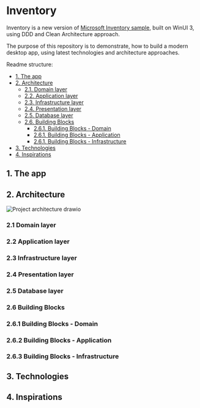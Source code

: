 # Inventory

Inventory is a new version of [Microsoft Inventory sample](https://github.com/microsoft/inventorysample), built on WinUI 3, using DDD and Clean Architecture approach.

The purpose of this repository is to demonstrate, how to build a modern desktop app, using latest technologies and architecture approaches.

Readme structure: 

- [1. The app](#1-the-app)
- [2. Architecture](#2-architecture)
  - [2.1. Domain layer](#21-domain-layer)
  - [2.2. Application layer](#22-application-layer)
  - [2.3. Infrastructure layer](#23-infrastructure-layer)
  - [2.4. Presentation layer](#24-presentation-layer)
  - [2.5. Database layer](#25-database-layer)
  - [2.6. Building Blocks](#26-building-blocks)
    - [2.6.1. Building Blocks - Domain](#261-building-blocks---domain)
    - [2.6.1. Building Blocks - Application](#262-building-blocks---application)
    - [2.6.1. Building Blocks - Infrastructure](#263-building-blocks---infrastructure)
- [3. Technologies](#3-technologies)
- [4. Inspirations](#4-inspirations)

## 1. The app

## 2. Architecture

![Project architecture drawio](https://user-images.githubusercontent.com/50652041/153557277-cf2e38cd-2b3f-4b03-8ea4-7db97d556077.png)

### 2.1 Domain layer 
### 2.2 Application layer 
### 2.3 Infrastructure layer 
### 2.4 Presentation layer 
### 2.5 Database layer 
### 2.6 Building Blocks 
### 2.6.1 Building Blocks - Domain 
### 2.6.2 Building Blocks - Application 
### 2.6.3 Building Blocks - Infrastructure

## 3. Technologies

## 4. Inspirations
